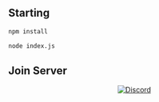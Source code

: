 ## Starting 
```bash
npm install
```
```bash
node index.js
```
## Join Server
<p align="center">
  <a href="https://discord.gg/57KBZwNr"><img src="https://img.shields.io/badge/Join-Discord-7289DA?style=flat-square&logo=discord&logoColor=white" alt="Discord"></a>
</p> 
